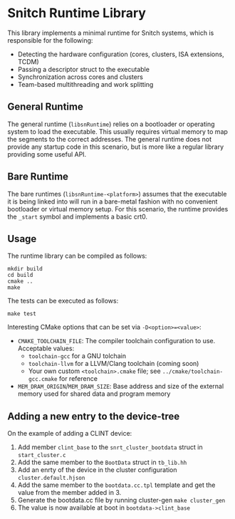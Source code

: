 # Snitch Runtime Library

This library implements a minimal runtime for Snitch systems, which is responsible for the following:

- Detecting the hardware configuration (cores, clusters, ISA extensions, TCDM)
- Passing a descriptor struct to the executable
- Synchronization across cores and clusters
- Team-based multithreading and work splitting

## General Runtime

The general runtime (`libsnRuntime`) relies on a bootloader or operating system to load the executable. This usually requires virtual memory to map the segments to the correct addresses. The general runtime does not provide any startup code in this scenario, but is more like a regular library providing some useful API.

## Bare Runtime

The bare runtimes (`libsnRuntime-<platform>`) assumes that the executable it is being linked into will run in a bare-metal fashion with no convenient bootloader or virtual memory setup. For this scenario, the runtime provides the `_start` symbol and implements a basic crt0.

## Usage

The runtime library can be compiled as follows:

    mkdir build
    cd build
    cmake ..
    make

The tests can be executed as follows:

    make test

Interesting CMake options that can be set via `-D<option>=<value>`:

- `CMAKE_TOOLCHAIN_FILE`: The compiler toolchain configuration to use. Acceptable values:
    - `toolchain-gcc` for a GNU tolchain
    - `toolchain-llvm` for a LLVM/Clang toolchain (coming soon)
    - Your own custom `<toolchain>.cmake` file; see `../cmake/toolchain-gcc.cmake` for reference
- `MEM_DRAM_ORIGIN`/`MEM_DRAM_SIZE`: Base address and size of the external memory used for shared data and program memory

## Adding a new entry to the device-tree

On the example of adding a CLINT device:

1. Add member `clint_base` to the `snrt_cluster_bootdata` struct in `start_cluster.c`
2. Add the same member to the `BootData` struct in `tb_lib.hh`
3. Add an enrty of the device in the cluster configuration `cluster.default.hjson`
4. Add the same member to the `bootdata.cc.tpl` template and get the value from the member added in 3.
5. Generate the bootdata.cc file by running cluster-gen `make cluster_gen`
6. The value is now available at boot in `bootdata->clint_base`
